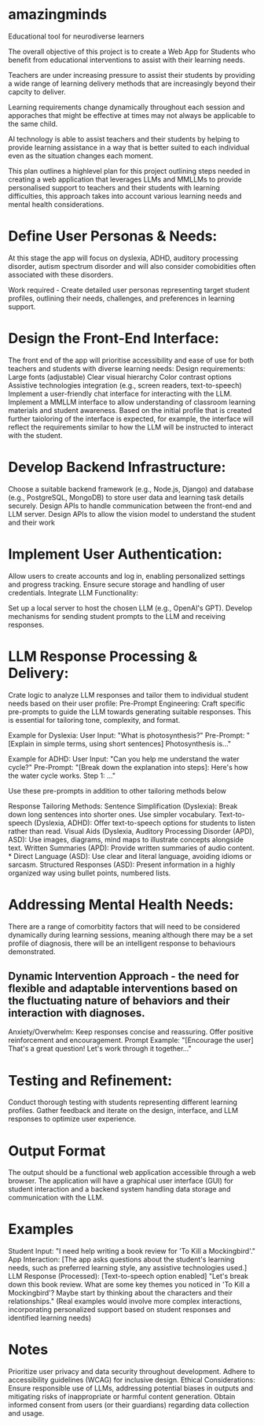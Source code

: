 # amazingminds
Educational tool for neurodiverse learners

The overall objective of this project is to create a Web App for Students who benefit from educational interventions to assist with their learning needs.

Teachers are under increasing pressure to assist their students by providing a wide range of learning delivery methods that are increasingly beyond their capcity to deliver. 

Learning requirements change dynamically throughout each session and apporaches that might be effective at times may not always be applicable to the same child. 

AI technology is able to assist teachers and their students by helping to provide learning assistance in a way that is better suited to each individual even as the situation changes each moment. 

This plan outlines a highlevel plan for this project outlining steps needed in creating a web application that leverages LLMs and MMLLMs to provide personalised support to teachers and their students with learning difficulties, this approach takes into account various learning needs and mental health considerations.

# Define User Personas & Needs:

At this stage the app will focus on dyslexia, ADHD, auditory processing disorder, autism spectrum disorder and will also consider comobidities often associated with these disorders.

Work required  - Create detailed user personas representing target student profiles, outlining their needs, challenges, and preferences in learning support.


# Design the Front-End Interface:

The front end of the app will prioritise accessibility and ease of use for both teachers and students with diverse learning needs:
Design requirements: 
  Large fonts (adjustable)
  Clear visual hierarchy
  Color contrast options
  Assistive technologies integration (e.g., screen readers, text-to-speech)
  Implement a user-friendly chat interface for interacting with the LLM.
  Implement a MMLLM interface to allow understanding of classroom learning materials and student awareness. 
Based on the initial profile that is created further taioloring of the interface is expected, for example, the interface will reflect the requirements similar to how the LLM will be instructed to interact with the student. 


# Develop Backend Infrastructure:
Choose a suitable backend framework (e.g., Node.js, Django) and database (e.g., PostgreSQL, MongoDB) to store user data and learning task details securely.
Design APIs to handle communication between the front-end and LLM server.
Design APIs to allow the vision model to understand the student and their work
# Implement User Authentication:

Allow users to create accounts and log in, enabling personalized settings and progress tracking.
Ensure secure storage and handling of user credentials.
Integrate LLM Functionality:

Set up a local server to host the chosen LLM (e.g., OpenAI's GPT).
Develop mechanisms for sending student prompts to the LLM and receiving responses.

# LLM Response Processing & Delivery:

Crate logic to analyze LLM responses and tailor them to individual student needs based on their user profile:
Pre-Prompt Engineering: Craft specific pre-prompts to guide the LLM towards generating suitable responses. This is essential for tailoring tone, complexity, and format.
  
  Example for Dyslexia: 
  User Input: "What is photosynthesis?" Pre-Prompt: "[Explain in simple terms, using short sentences] Photosynthesis is..."

  Example for ADHD:
  User Input: "Can you help me understand the water cycle?" Pre-Prompt: "[Break down the explanation into steps]: Here's how the water cycle works. Step 1: ..."

Use these pre-prompts in addition to other tailoring methods below

Response Tailoring Methods:
Sentence Simplification (Dyslexia): Break down long sentences into shorter ones. Use simpler vocabulary.
Text-to- speech (Dyslexia, ADHD): Offer text-to-speech options for students to listen rather than read.
Visual Aids (Dyslexia, Auditory Processing Disorder (APD), ASD): Use images, diagrams, mind maps to illustrate concepts alongside text.
Written Summaries (APD): Provide written summaries of audio content. * Direct Language (ASD): Use clear and literal language, avoiding idioms or sarcasm.
Structured Responses (ASD): Present information in a highly organized way using bullet points, numbered lists.

# Addressing Mental Health Needs:

There are a range of comorbitity factors that will need to be considered dynamically during learning sessions, meaning although there may be a set profile of diagnosis, there will be an intelligent response to behaviours demonstrated.
## **Dynamic Intervention Approach** -  the need for flexible and adaptable interventions based on the fluctuating nature of behaviors and their interaction with diagnoses. 

Anxiety/Overwhelm:
Keep responses concise and reassuring.
Offer positive reinforcement and encouragement.
Prompt Example: "[Encourage the user] That's a great question! Let's work through it together..."

# Testing and Refinement:
Conduct thorough testing with students representing different learning profiles.
Gather feedback and iterate on the design, interface, and LLM responses to optimize user experience.

# Output Format
The output should be a functional web application accessible through a web browser. The application will have a graphical user interface (GUI) for student interaction and a backend system handling data storage and communication with the LLM.

# Examples

Student Input: "I need help writing a book review for 'To Kill a Mockingbird'."
App Interaction: [The app asks questions about the student's learning needs, such as preferred learning style, any assistive technologies used.]
LLM Response (Processed):
[Text-to-speech option enabled] "Let's break down this book review. What are some key themes you noticed in 'To Kill a Mockingbird'? Maybe start by thinking about the characters and their relationships."
(Real examples would involve more complex interactions, incorporating personalized support based on student responses and identified learning needs)

# Notes

Prioritize user privacy and data security throughout development.
Adhere to accessibility guidelines (WCAG) for inclusive design.
Ethical Considerations:
Ensure responsible use of LLMs, addressing potential biases in outputs and mitigating risks of inappropriate or harmful content generation.
Obtain informed consent from users (or their guardians) regarding data collection and usage.

